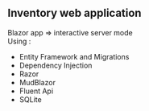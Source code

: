 ## Inventory web application

Blazor app => interactive server mode  
Using :
- Entity Framework and Migrations
- Dependency Injection  
- Razor  
- MudBlazor  
- Fluent Api  
- SQLite
